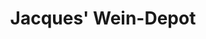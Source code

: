 ---
title: "Jacques' Wein-Depot"
url: /duesseldorf/jacques-wein-depot-brendamourstrasse/
shop: Wein
---